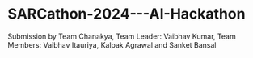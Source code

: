 # SARCathon-2024---AI-Hackathon
Submission by Team Chanakya, Team Leader: Vaibhav Kumar, Team Members: Vaibhav Itauriya, Kalpak Agrawal and  Sanket Bansal
